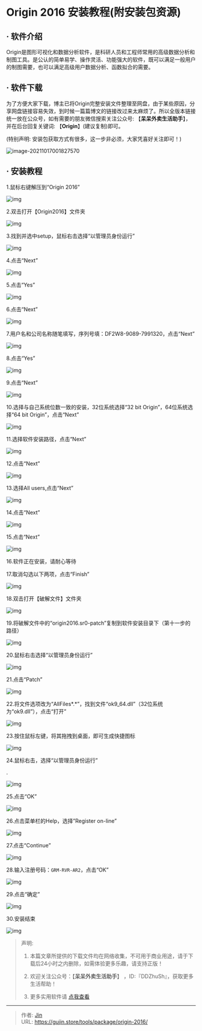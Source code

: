 # Origin 2016 安装教程(附安装包资源)


## · 软件介绍
Origin是图形可视化和数据分析软件，是科研人员和工程师常用的高级数据分析和制图工具。是公认的简单易学、操作灵活、功能强大的软件，既可以满足一般用户的制图需要，也可以满足高级用户数据分析、函数拟合的需要。


## · 软件下载
为了方便大家下载，博主已将Origin完整安装文件整理至网盘，由于某些原因，分享网盘链接容易失效，到时候一篇篇博文的链接改过来太麻烦了。所以全版本链接统一放在公众号，如有需要的朋友微信搜索关注公众号: 【**呆呆外卖生活助手**】，并在后台回复关键词: 【**Origin**】(建议复制)即可。

(特别声明: 安装包获取方式有很多，这一步非必须，大家凭喜好关注即可！)

![image-20211017001827570](https://img.gujin.store/img/image-20211017001827570.png)

## · 安装教程

1.鼠标右键解压到“Origin 2016”

![img](https://img.gujin.store/img/v2-515350d6c7979a34d3db1cd4dcabfcd8_720w.png)



2.双击打开【Origin2016】文件夹

![img](https://img.gujin.store/img/v2-7e670195ee3489cfeda4b046ed0969e9_720w.png)

3.找到并选中setup，鼠标右击选择“以管理员身份运行”

![img](https://img.gujin.store/img/v2-591809c83a93d9f222a8a007452faef7_720w.png)

4.点击“Next”

![img](https://img.gujin.store/img/v2-956cbb7efe963c9e5d9cc4f7ccfa00ea_720w.png)

5.点击“Yes”

![img](https://img.gujin.store/img/v2-a5e92006586909dd2a2acedda83b0591_720w.png)

6.点击“Next”

![img](https://img.gujin.store/img/v2-88d99b209f6ded68bf09b7a5bb27fcfc_720w.png)



7.用户名和公司名称随笔填写，序列号填：DF2W8-9089-7991320，点击“Next”

![img](https://img.gujin.store/img/v2-146ad9f2949cf8c2cd986091955c9174_720w.png)

8.点击“Yes”

![img](https://img.gujin.store/img/v2-6b72f8ca118d1d7e76df71eccff39a7b_720w.png)

9.点击“Next”

![img](https://img.gujin.store/img/v2-18d118cf84b364d99676777a7e756d36_720w.png)

10.选择与自己系统位数一致的安装，32位系统选择“32 bit Origin”，64位系统选择“64 bit Origin”，点击“Next”

![img](https://img.gujin.store/img/v2-de3c124c72f09ef0eb0cc5e962de3ed0_720w.png)

11.选择软件安装路径，点击“Next”

![img](https://img.gujin.store/img/v2-865623835a45b9aa43e9b6d08efb9289_720w.png)

12.点击“Next”

![img](https://img.gujin.store/img/v2-28f80ec18e24d8c6aab1a68cb0acd277_720w.png)



13.选择All users,点击“Next”

![img](https://img.gujin.store/img/v2-31d30b68568809b68848869ab89beac4_720w.png)

14.点击“Next”

![img](https://img.gujin.store/img/v2-84ee0f6f78a8b20803737f0f7de20f77_720w.png)

15.点击“Next”

![img](https://img.gujin.store/img/v2-0924f0dc0a5e478ce734451811320e5b_720w.png)

16.软件正在安装，请耐心等待

17.取消勾选以下两项，点击“Finish”

![img](https://img.gujin.store/img/v2-204c600b178a3b27b83627e7ba8e99b0_720w.png)

18.双击打开【破解文件】文件夹

![img](https://img.gujin.store/img/v2-097ebc215cce4b600e6f573cb0cdae58_720w.png)

19.将破解文件中的“origin2016.sr0-patch”复制到软件安装目录下（第十一步的路径）

![img](https://img.gujin.store/img/v2-beb3265214298b985dcdbe623398810a_720w.png)

20.鼠标右击选择“以管理员身份运行”

![img](https://img.gujin.store/img/v2-6bc7b08bc8d223cea209e62ef4afb956_720w.png)

21.点击“Patch”

![img](https://img.gujin.store/img/v2-902c820c7b8322620f630b7dace1c6ed_720w.png)

22.将文件选项改为“AllFiles*.*”，找到文件“ok9_64.dll”（32位系统为“ok9.dll”），点击“打开”

![img](https://img.gujin.store/img/v2-72182982004bd9ffb31d7ea24d792039_720w.png)

23.按住鼠标左键，将其拖拽到桌面，即可生成快捷图标

![img](https://img.gujin.store/img/v2-fda768a1f0c14807035deb7854c2a533_720w.png)

24.鼠标右击，选择“以管理员身份运行”

.

![img](https://img.gujin.store/img/v2-9b4481966fe59af1b2d4afae128e30fd_720w.png)

25.点击“OK”

![img](https://img.gujin.store/img/v2-be72bd70dadddb96d106c8e2a5c55ba7_720w.png)

26.点击菜单栏的Help，选择”Register on-line”

![img](https://img.gujin.store/img/v2-197b0babe56e0f71dc1a2a68f11b2982_720w.png)

27.点击“Continue”

![img](https://img.gujin.store/img/v2-f1fcec65a6f3461c52cd680b58767ba9_720w.png)

28.输入注册号码：`GRM-RVR-AR2`，点击“OK”

![img](https://img.gujin.store/img/v2-7651c2d4d1217a1d6a029d9ca6e0c3b3_720w.png)

29.点击“确定”

![img](https://img.gujin.store/img/v2-85ef607e6dcb944e87293738d4853eb7_720w.png)

30.安装结束

![img](https://img.gujin.store/img/v2-90d9103d95297e879cb8e0aba9d5846a_720w.png)




> 声明: 
>
> 1. 本篇文章所提供的下载文件均在网络收集，不可用于商业用途，请于下载后24小时之内删除，如需体验更多乐趣，请支持正版！
>
> 2. 欢迎关注公众号：【**呆呆外卖生活助手**】 ，ID:『DDZhuSh』，获取更多生活帮助！
>
> 3. 更多实用软件请  [点我查看](/tools)

---

> 作者: [Jin](https://img.gujin.store/img/favicon.ico)  
> URL: https://gujin.store/tools/package/origin-2016/  

